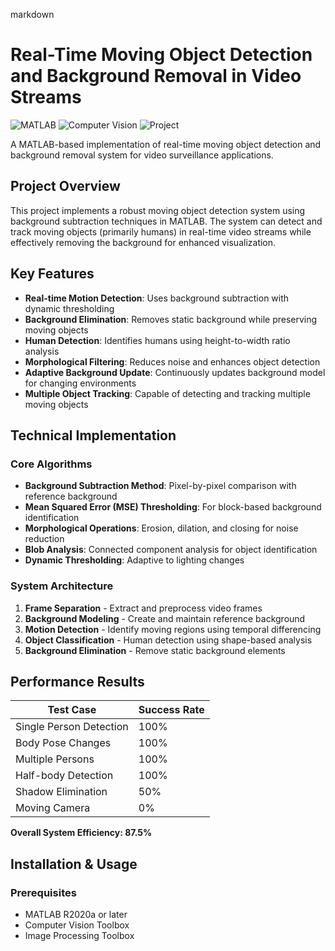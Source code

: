 markdown
# Real-Time Moving Object Detection and Background Removal in Video Streams

![MATLAB](https://img.shields.io/badge/MATLAB-R2020a%2B-blue)
![Computer Vision](https://img.shields.io/badge/Computer-Vision-green)
![Project](https://img.shields.io/badge/Project-Academic-orange)

A MATLAB-based implementation of real-time moving object detection and background removal system for video surveillance applications.

## Project Overview

This project implements a robust moving object detection system using background subtraction techniques in MATLAB. The system can detect and track moving objects (primarily humans) in real-time video streams while effectively removing the background for enhanced visualization.

## Key Features

- **Real-time Motion Detection**: Uses background subtraction with dynamic thresholding
- **Background Elimination**: Removes static background while preserving moving objects
- **Human Detection**: Identifies humans using height-to-width ratio analysis
- **Morphological Filtering**: Reduces noise and enhances object detection
- **Adaptive Background Update**: Continuously updates background model for changing environments
- **Multiple Object Tracking**: Capable of detecting and tracking multiple moving objects

## Technical Implementation

### Core Algorithms
- **Background Subtraction Method**: Pixel-by-pixel comparison with reference background
- **Mean Squared Error (MSE) Thresholding**: For block-based background identification
- **Morphological Operations**: Erosion, dilation, and closing for noise reduction
- **Blob Analysis**: Connected component analysis for object identification
- **Dynamic Thresholding**: Adaptive to lighting changes

### System Architecture
1. **Frame Separation** - Extract and preprocess video frames
2. **Background Modeling** - Create and maintain reference background
3. **Motion Detection** - Identify moving regions using temporal differencing
4. **Object Classification** - Human detection using shape-based analysis
5. **Background Elimination** - Remove static background elements

## Performance Results

| Test Case | Success Rate |
|-----------|-------------|
| Single Person Detection |  100% |
| Body Pose Changes |  100% |
| Multiple Persons |  100% |
| Half-body Detection |  100% |
| Shadow Elimination |  50% |
| Moving Camera |  0% |

**Overall System Efficiency: 87.5%**

## Installation & Usage

### Prerequisites
- MATLAB R2020a or later
- Computer Vision Toolbox
- Image Processing Toolbox
